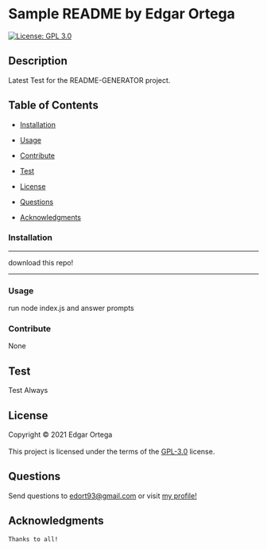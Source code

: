 # Sample README by Edgar Ortega
  [![License: GPL 3.0](https://img.shields.io/badge/License-GPL_3.0-brightgreen.svg)](https://opensource.org/licenses/gpl-3.0)
  ## Description
  
  Latest Test for the README-GENERATOR project.

  ## Table of Contents
  * [Installation](#installation)
  * [Usage](#usage)
  * [Contribute](#contribute)
  * [Test](#test)
   
 * [License](#license)
  
   
  * [Questions](#questions)
  * [Acknowledgments](#acknowledgments)
  
  ### Installation

  ***
  download this repo!
***
  
  ### Usage
  run node index.js and answer prompts
 

  ### Contribute
  None

  ## Test
  Test Always

  
  ## License
  Copyright &copy; 2021 Edgar Ortega<br/>   
  This project is licensed under the terms of the  <a href="https://opensource.org/licenses/gpl-3.0" target="_blank">GPL-3.0</a> license. 
  
 
  
  
  ## Questions
  Send questions to edort93@gmail.com or visit <a href="https://github.com/edgarO93" target= "_blank" >my profile! </a><br>
  
  ## Acknowledgments
~~~
Thanks to all!
~~~

  
  
  